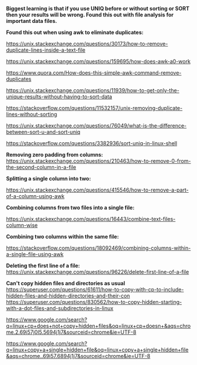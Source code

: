 **Biggest learning is that if you use UNIQ before or without sorting or SORT then your results will be wrong. Found this out with file analysis for important data files.**

**Found this out when using awk to eliminate duplicates:**

https://unix.stackexchange.com/questions/30173/how-to-remove-duplicate-lines-inside-a-text-file

https://unix.stackexchange.com/questions/159695/how-does-awk-a0-work

https://www.quora.com/How-does-this-simple-awk-command-remove-duplicates

https://unix.stackexchange.com/questions/11939/how-to-get-only-the-unique-results-without-having-to-sort-data

https://stackoverflow.com/questions/11532157/unix-removing-duplicate-lines-without-sorting

https://unix.stackexchange.com/questions/76049/what-is-the-difference-between-sort-u-and-sort-uniq

https://stackoverflow.com/questions/3382936/sort-uniq-in-linux-shell

**Removing zero padding from columns:**
https://unix.stackexchange.com/questions/210463/how-to-remove-0-from-the-second-column-in-a-file


**Splitting a single column into two:**

https://unix.stackexchange.com/questions/415546/how-to-remove-a-part-of-a-column-using-awk

**Combining columns from two files into a single file:**

https://unix.stackexchange.com/questions/16443/combine-text-files-column-wise

**Combining two columns within the same file:**

https://stackoverflow.com/questions/18092469/combining-columns-within-a-single-file-using-awk

**Deleting the first line of a file:**
https://unix.stackexchange.com/questions/96226/delete-first-line-of-a-file

**Can't copy hidden files and directories as usual**
https://superuser.com/questions/61611/how-to-copy-with-cp-to-include-hidden-files-and-hidden-directories-and-their-con
https://superuser.com/questions/830562/how-to-copy-hidden-starting-with-a-dot-files-and-subdirectories-in-linux

https://www.google.com/search?q=linux+cp+does+not+copy+hidden+files&oq=linux+cp+doesn+&aqs=chrome.2.69i57j0l5.5694j1j7&sourceid=chrome&ie=UTF-8

https://www.google.com/search?q=linux+copy+a+single+hidden+file&oq=linux+copy+a+single+hidden+file&aqs=chrome..69i57.6894j1j7&sourceid=chrome&ie=UTF-8
